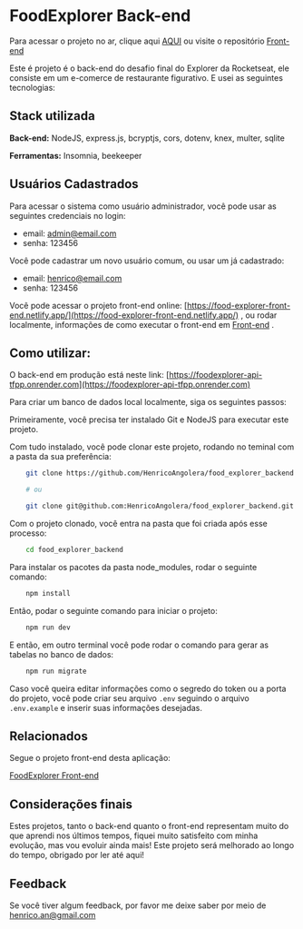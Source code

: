 # FoodExplorer Back-end

Para acessar o projeto no ar, clique aqui [AQUI](https://food-explorer-front-end.netlify.app/) ou visite o repositório [Front-end](https://github.com/HenricoAngolera/food_explorer_frontend)

Este é projeto é o back-end do desafio final do Explorer da Rocketseat, ele consiste em um e-comerce de restaurante figurativo. E usei as seguintes tecnologias:

## Stack utilizada

**Back-end:** NodeJS, express.js, bcryptjs, cors, dotenv, knex, multer, sqlite

**Ferramentas:** Insomnia, beekeeper

## Usuários Cadastrados

Para acessar o sistema como usuário administrador, você pode usar as seguintes credenciais no login:

- email: admin@email.com
- senha: 123456

Você pode cadastrar um novo usuário comum, ou usar um já cadastrado:

- email: henrico@email.com
- senha: 123456

Você pode acessar o projeto front-end online: [https://food-explorer-front-end.netlify.app/](https://food-explorer-front-end.netlify.app/) , ou rodar localmente, informações de como executar o front-end em [Front-end](https://github.com/HenricoAngolera/food_explorer_frontend)
.

## Como utilizar:

O back-end em produção está neste link: [https://foodexplorer-api-tfpp.onrender.com](https://foodexplorer-api-tfpp.onrender.com)

Para criar um banco de dados local localmente, siga os seguintes passos:

Primeiramente, você precisa ter instalado Git e NodeJS para executar este projeto.

Com tudo instalado, você pode clonar este projeto, rodando no teminal com a pasta da sua preferência:

```bash
    git clone https://github.com/HenricoAngolera/food_explorer_backend.git

    # ou

    git clone git@github.com:HenricoAngolera/food_explorer_backend.git
```

Com o projeto clonado, você entra na pasta que foi criada após esse processo:

```bash
    cd food_explorer_backend
```

Para instalar os pacotes da pasta node_modules, rodar o seguinte comando:

```bash
    npm install
```

Então, podar o seguinte comando para iniciar o projeto:

```bash
    npm run dev
```

E então, em outro terminal você pode rodar o comando para gerar as tabelas no banco de dados:

```bash
    npm run migrate
```

Caso você queira editar informações como o segredo do token ou a porta do projeto, você pode criar seu arquivo `.env` seguindo o arquivo `.env.example` e inserir suas informações desejadas.

## Relacionados

Segue o projeto front-end desta aplicação:

[FoodExplorer Front-end](https://github.com/HenricoAngolera/food_explorer_frontend)

## Considerações finais

Estes projetos, tanto o back-end quanto o front-end representam muito do que aprendi nos últimos tempos, fiquei muito satisfeito com minha evolução, mas vou evoluir ainda mais! Este projeto será melhorado ao longo do tempo, obrigado por ler até aqui! 

## Feedback

Se você tiver algum feedback, por favor me deixe saber por meio de henrico.an@gmail.com
